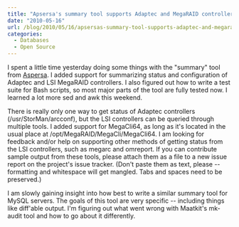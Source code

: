 ```yaml
---
title: "Apsersa's summary tool supports Adaptec and MegaRAID controllers"
date: "2010-05-16"
url: /blog/2010/05/16/apsersas-summary-tool-supports-adaptec-and-megaraid-controllers/
categories:
  - Databases
  - Open Source
---
```

I spent a little time yesterday doing some things with the "summary" tool from [Aspersa](http://code.google.com/p/aspersa). I added support for summarizing status and configuration of Adaptec and LSI MegaRAID controllers. I also figured out how to write a test suite for Bash scripts, so most major parts of the tool are fully tested now. I learned a lot more sed and awk this weekend.

There is really only one way to get status of Adaptec controllers (/usr/StorMan/arcconf), but the LSI controllers can be queried through multiple tools. I added support for MegaCli64, as long as it's located in the usual place at /opt/MegaRAID/MegaCli/MegaCli64. I am looking for feedback and/or help on supporting other methods of getting status from the LSI controllers, such as megarc and omreport. If you can contribute sample output from these tools, please attach them as a file to a new issue report on the project's issue tracker. (Don't paste them as text, please -- formatting and whitespace will get mangled. Tabs and spaces need to be preserved.)

I am slowly gaining insight into how best to write a similar summary tool for MySQL servers. The goals of this tool are very specific -- including things like diff'able output. I'm figuring out what went wrong with Maatkit's mk-audit tool and how to go about it differently.



